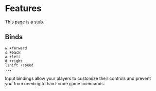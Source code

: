 <h1 class="mb-5">
Features
</h1>

<div class="alert alert-warning" role="alert">
  This page is a stub.
</div>

## Binds
<pre><code>w +forward
s +back
a +left
d +right
lshift +speed
...</code></pre>

<p class="mb-5">
  Input bindings allow your players to customize their controls and prevent you
  from needing to hard-code game commands.
</p>
